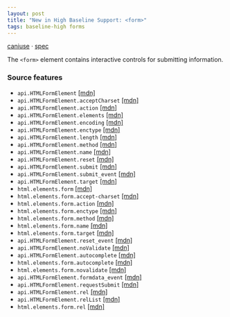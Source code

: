```yaml
---
layout: post
title: "New in High Baseline Support: <form>"
tags: baseline-high forms
---
```


[caniuse](https://caniuse.com/?search=form) · [spec](https://html.spec.whatwg.org/multipage/forms.html#the-form-element)

The `<form>` element contains interactive controls for submitting information.

### Source features

- ``api.HTMLFormElement`` [[mdn]](https://developer.mozilla.org/en-US/search?q=api.HTMLFormElement)
- ``api.HTMLFormElement.acceptCharset`` [[mdn]](https://developer.mozilla.org/en-US/search?q=api.HTMLFormElement.acceptCharset)
- ``api.HTMLFormElement.action`` [[mdn]](https://developer.mozilla.org/en-US/search?q=api.HTMLFormElement.action)
- ``api.HTMLFormElement.elements`` [[mdn]](https://developer.mozilla.org/en-US/search?q=api.HTMLFormElement.elements)
- ``api.HTMLFormElement.encoding`` [[mdn]](https://developer.mozilla.org/en-US/search?q=api.HTMLFormElement.encoding)
- ``api.HTMLFormElement.enctype`` [[mdn]](https://developer.mozilla.org/en-US/search?q=api.HTMLFormElement.enctype)
- ``api.HTMLFormElement.length`` [[mdn]](https://developer.mozilla.org/en-US/search?q=api.HTMLFormElement.length)
- ``api.HTMLFormElement.method`` [[mdn]](https://developer.mozilla.org/en-US/search?q=api.HTMLFormElement.method)
- ``api.HTMLFormElement.name`` [[mdn]](https://developer.mozilla.org/en-US/search?q=api.HTMLFormElement.name)
- ``api.HTMLFormElement.reset`` [[mdn]](https://developer.mozilla.org/en-US/search?q=api.HTMLFormElement.reset)
- ``api.HTMLFormElement.submit`` [[mdn]](https://developer.mozilla.org/en-US/search?q=api.HTMLFormElement.submit)
- ``api.HTMLFormElement.submit_event`` [[mdn]](https://developer.mozilla.org/en-US/search?q=api.HTMLFormElement.submit_event)
- ``api.HTMLFormElement.target`` [[mdn]](https://developer.mozilla.org/en-US/search?q=api.HTMLFormElement.target)
- ``html.elements.form`` [[mdn]](https://developer.mozilla.org/en-US/search?q=html.elements.form)
- ``html.elements.form.accept-charset`` [[mdn]](https://developer.mozilla.org/en-US/search?q=html.elements.form.accept-charset)
- ``html.elements.form.action`` [[mdn]](https://developer.mozilla.org/en-US/search?q=html.elements.form.action)
- ``html.elements.form.enctype`` [[mdn]](https://developer.mozilla.org/en-US/search?q=html.elements.form.enctype)
- ``html.elements.form.method`` [[mdn]](https://developer.mozilla.org/en-US/search?q=html.elements.form.method)
- ``html.elements.form.name`` [[mdn]](https://developer.mozilla.org/en-US/search?q=html.elements.form.name)
- ``html.elements.form.target`` [[mdn]](https://developer.mozilla.org/en-US/search?q=html.elements.form.target)
- ``api.HTMLFormElement.reset_event`` [[mdn]](https://developer.mozilla.org/en-US/search?q=api.HTMLFormElement.reset_event)
- ``api.HTMLFormElement.noValidate`` [[mdn]](https://developer.mozilla.org/en-US/search?q=api.HTMLFormElement.noValidate)
- ``api.HTMLFormElement.autocomplete`` [[mdn]](https://developer.mozilla.org/en-US/search?q=api.HTMLFormElement.autocomplete)
- ``html.elements.form.autocomplete`` [[mdn]](https://developer.mozilla.org/en-US/search?q=html.elements.form.autocomplete)
- ``html.elements.form.novalidate`` [[mdn]](https://developer.mozilla.org/en-US/search?q=html.elements.form.novalidate)
- ``api.HTMLFormElement.formdata_event`` [[mdn]](https://developer.mozilla.org/en-US/search?q=api.HTMLFormElement.formdata_event)
- ``api.HTMLFormElement.requestSubmit`` [[mdn]](https://developer.mozilla.org/en-US/search?q=api.HTMLFormElement.requestSubmit)
- ``api.HTMLFormElement.rel`` [[mdn]](https://developer.mozilla.org/en-US/search?q=api.HTMLFormElement.rel)
- ``api.HTMLFormElement.relList`` [[mdn]](https://developer.mozilla.org/en-US/search?q=api.HTMLFormElement.relList)
- ``html.elements.form.rel`` [[mdn]](https://developer.mozilla.org/en-US/search?q=html.elements.form.rel)
